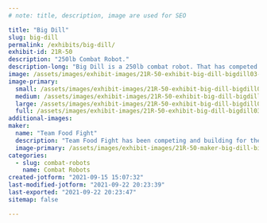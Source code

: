 ```yaml
---
# note: title, description, image are used for SEO

title: "Big Dill"
slug: big-dill
permalink: /exhibits/big-dill/
exhibit-id: 21R-50
description: "250lb Combat Robot."
description-long: "Big Dill is a 250lb combat robot. That has competed on the Tv show Battlebots. Big Dill is an electronic lifter capable of lifting over 300lbs."
image: /assets/images/exhibit-images/21R-50-exhibit-big-dill-bigdill03-large.png
image-primary: 
  small: /assets/images/exhibit-images/21R-50-exhibit-big-dill-bigdill03-small.png
  medium: /assets/images/exhibit-images/21R-50-exhibit-big-dill-bigdill03-medium.png
  large: /assets/images/exhibit-images/21R-50-exhibit-big-dill-bigdill03-large.png
  full: /assets/images/exhibit-images/21R-50-exhibit-big-dill-bigdill03-full.png
additional-images: 
maker: 
  name: "Team Food Fight"
  description: "Team Food Fight has been competing and building for the TV series Battlebtos for the past 4 seasons."
  image-primary: /assets/images/exhibit-images/21R-50-maker-big-dill-bigdill-wordmark-fullcolor-dark-bg-medium.png
categories: 
  - slug: combat-robots
    name: Combat Robots
created-jotform: "2021-09-15 15:07:32"
last-modified-jotform: "2021-09-22 20:23:39"
last-exported: "2021-09-22 20:23:47"
sitemap: false

---
```

